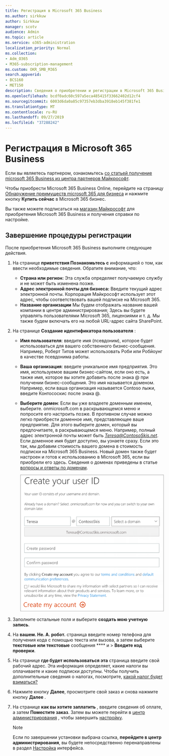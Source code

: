 ```yaml
---
title: Регистрация в Microsoft 365 Business
ms.author: sirkkuw
author: Sirkkuw
manager: scotv
audience: Admin
ms.topic: article
ms.service: o365-administration
localization_priority: Normal
ms.collection:
- Adm_O365
- M365-subscription-management
ms.custom: OKR_SMB_M365
search.appverid:
- BCS160
- MET150
description: Сведения о приобретении и регистрации в Microsoft 365 Business.
ms.openlocfilehash: bcdf0adc60c597a5eca485415f33662402d12cf4
ms.sourcegitcommit: 6003d6da0a85c97357eb3dba3918eb145f381fe1
ms.translationtype: MT
ms.contentlocale: ru-RU
ms.lasthandoff: 09/27/2019
ms.locfileid: "37288242"
---
```

# <a name="sign-up-for-microsoft-365-business"></a>Регистрация в Microsoft 365 Business

Если вы являетесь партнером, ознакомьтесь [со статьей получение microsoft 365 Business из центра партнеров Майкрософт](get-microsoft-365-business.md#get-microsoft-365-business-from-microsoft-partner-center).

Чтобы приобрести Microsoft 365 Business Online, перейдите на страницу [Обнаружение преимуществ microsoft 365 для бизнеса](https://www.microsoft.com/microsoft-365/business#pmg-cmp-desktop) и нажмите кнопку **Купить сейчас** в Microsoft 365 бизнес.

Вы также можете подписаться на [магазин Майкрософт](https://www.microsoft.com/en-us/store/locations/find-a-store?icid=en-us_UF_FAS) для приобретения Microsoft 365 Business и получения справки по настройке.

## <a name="complete-the-sign-up-steps"></a>Завершение процедуры регистрации

После приобретения Microsoft 365 Business выполните следующие действия.

1. На странице **приветствия Познакомьтесь с** информацией о том, как ввести необходимые сведения. Обратите внимание, что:
 
    -  **Страна или регион:** Эта служба определяет получаемую службу и не может быть изменена позже.
    - **Адрес электронной почты для бизнеса:** Введите текущий адрес электронной почты. Корпорация Майкрософт использует этот адрес, чтобы соответствовать вашей подписке на Microsoft 365.
    - **Название организации** Мы будем отображать название вашей компании в центре администрирования; Здесь вы будете управлять пользователями Microsoft 365, лицензиями и т. д. Мы также будем включать его на любой URL-адрес сайта SharePoint.

2. На странице **Создание идентификатора пользователя** :

    - **Имя пользователя**: введите имя (псевдоним), которое будет использоваться для вашего собственного бизнес-сообщения. Например, Роберт Титов может использовать Роби или Робйоунг в качестве псевдонима работы.
    - **Ваша организация**: введите уникальное имя предприятия. Это имя, используемое вашим бизнес-сайтом, если оно есть, а также имя, которое вы хотите добавить после знака @ при получении бизнес-сообщения. Это имя называется доменом. Например, если ваша организация называется Contoso лыжи, введите Контососкис после знака @.
    - **Выберите домен**: Если вы уже владеете доменным именем, выберите. onmicrosoft.com в раскрывающемся меню и попросите его настроить позже. В противном случае можно легко приобрести доменное имя, представляющее ваше предприятие. Для этого выберите домен, который вы предпочитаете, в раскрывающемся меню. Например, полный адрес электронной почты может быть *Teresa@ContosoSkis.net*. Если доменное имя будет доступно, вы узнаете сразу. Если это так, мы добавим стоимость вашего домена в стоимость подписки на Microsoft 365 Business. Новый домен также будет настроен и готов к использованию в Microsoft 365, если вы приобрели его здесь. Сведения о доменах приведены в статье [вопросы и ответы по доменам](https://docs.microsoft.com/office365/admin/setup/domains-faq).
    
        ![Снимок экрана: страница "Создание идентификатора пользователя".](media/signinuserid.png)

3. Заполните остальные поля и выберите **создать мою учетную запись**.
4. На **вашем. Не. A. робот.** страница введите номер телефона для получения кода с помощью текста или вызова, а затем выберите **текстовые или текстовые** сообщения **** и \> **Введите код проверки**.
5. На странице **где будет использоваться эта** страница введите свой рабочий адрес. Эта информация определяет, какие налоги вы оплачиваете и какие подписки доступны. Чтобы получить дополнительные сведения о налогах, посмотрите, [какой налог будет взиматься?](https://docs.microsoft.com/office365/admin/subscriptions-and-billing/what-tax-will-i-be-charged?view=o365-worldwide) 
1. Нажмите кнопку **Далее**, просмотрите свой заказ и снова нажмите кнопку **Далее** .
1. На странице **как вы хотите заплатить** , введите сведения об оплате, а затем **Поместите заказ**.
    Затем вы можете перейти в [центр администрирования](https://docs.microsoft.com/en-us/office365/admin/subscriptions-and-billing/what-tax-will-i-be-charged?view=o365-worldwide) , чтобы завершить [настройку](set-up.md).

    > [!NOTE]
    > Если по завершении установки выбрана ссылка, **перейдите в центр администрирования**, вы будете непосредственно перенаправлены в раздел [Настройка](set-up.md) интерфейса.